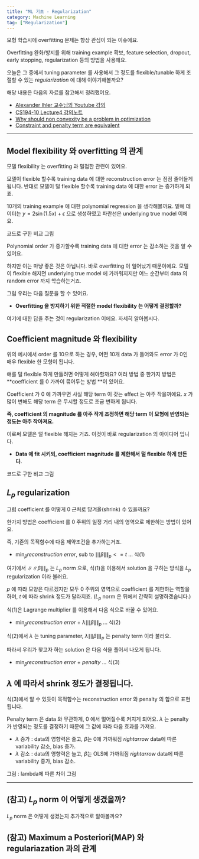 ```yaml
---
title: "ML 기초 - Regularization"
category: Machine Learning
tag: ["Regularization"]
---
```


모형 학습시에 overfitting 문제는 항상 관심이 되는 이슈에요.

Overfitting 완화/방지를 위해 training example 확보, feature selection, dropout, early stopping, regularization 등의 방법을 사용해요.

오늘은 그 중에서 tuning parameter 를 사용해서 그 정도를 flexible/tunable 하게 조절할 수 있는 _regularization_ 에 대해 이야기해볼까요?

해당 내용은 다음의 자료를 참고해서 정리했어요.

 - [Alexander Ihler 교수님의 Youtube 강의](https://youtu.be/sO4ZirJh9ds)
 - [CS194-10 Lecture4 강의노트](https://people.eecs.berkeley.edu/~russell/classes/cs194/f11/lectures/CS194%20Fall%202011%20Lecture%2004.pdf)
 - [Why should non convexity be a problem in optimization](https://scicomp.stackexchange.com/questions/23948/why-should-non-convexity-be-a-problem-in-optimization)
 - [Constraint and penalty term are equivalent](https://math.stackexchange.com/questions/335306/why-are-additional-constraint-and-penalty-term-equivalent-in-ridge-regression)

---
## Model flexibility 와 overfitting 의 관계

모델 flexibility 는 overfitting 과 밀접한 관련이 있어요.

모델이 flexible 할수록 training data 에 대한 reconstruction error 는 점점 줄어들게 됩니다. 반대로 모델이 덜 flexible 할수록 training data 에 대한 error 는 증가하게 되죠.

10개의 training example 에 대한 polynomial regression 을 생각해볼까요. 밑에 데이터는 $y = 2 \sin (1.5x) + \epsilon$ 으로 생성하였고 파란선은 underlying true model 이에요.

코드로 구한 비교 그림

Polynomial order 가 증가할수록 training data 에 대한 error 는 감소하는 것을 알 수 있어요. 

하지만 이는 마냥 좋은 것은 아닙니다. 바로 overfitting 이 일어났기 때문이에요. 모델이 flexible 해지면 underlying true model 에 가까워지지만 어느 순간부터 data 의 random error 까지 학습하는거죠.

그럼 우리는 다음 질문을 할 수 있어요.

 - **Overfitting 을 방지하기 위한 적절한 model flexibility 는 어떻게 결정할까?**

여기에 대한 답을 주는 것이 regularization 이에요. 자세히 알아봅시다.

## Coefficient magnitude 와 flexibility

위의 예시에서 order 를 10으로 하는 경우, 어떤 10개 data 가 들어와도 error 가 0인 매우 flexible 한 모형이 됩니다.

얘를 덜 flexible 하게 만들려면 어떻게 해야할까요? 여러 방법 중 한가지 방법은 **coefficient 를 0 가까이 묶어두는 방법 **이 있어요.

Coefficient 가 0 에 가까우면 사실 해당 term 이 갖는 effect 는 아주 작을꺼에요. $x$ 가 많이 변해도 해당 term 은 무시할 정도로 조금 변하게 됩니다.

**즉, coefficient 의 magnitude 를 아주 작게 조정하면 해당 term 이 모형에 반영되는 정도는 아주 작아져요.**

이로써 모델은 덜 flexible 해지는 거죠. 이것이 바로 regularization 의 아이디어 입니다.

 - **Data 에 fit 시키되, coefficient magnitude 를 제한해서 덜 flexible 하게 만든다.**
 
코드로 구한 비교 그림

## $L_p$ regularization

그럼 coefficient 를 어떻게 0 근처로 당겨올(shrink) 수 있을까요?

한가지 방법은 coefficient 를 0 주위의 일정 거리 내의 영역으로 제한하는 방법이 있어요.

즉, 기존의 목적함수에 다음 제약조건을 추가하는거죠. 

 - $\min_\beta reconstruction\ error$, sub to $\|\|\beta\|\|_p <= t$ ... 식(1)

여기에서  $\|\|\beta\|\|_p$ 는 $L_p$ norm 으로, 식(1)을 이용해서 solution 을 구하는 방식을 $L_p$ regularization 이라 불러요.

$p$ 에 따라 모양은 다르겠지만 모두 0 주위의 영역으로 coefficient 를 제한하는 역할을 하며, $t$ 에 따라 shrink 정도가 달라지죠. ($L_p$ norm 은 뒤에서 간략히 설명하겠습니다.)

식(1)은 Lagrange multiplier 를 이용해서 다음 식으로 바꿀 수 있어요.

 - $\min_\beta reconstruction\ error\ +\ \lambda \|\|\beta\|\|_p$ ... 식(2)

식(2)에서 $\lambda$ 는 tuning parameter, $\lambda \|\|\beta\|\|_p$ 는 penalty term 이라 불러요.

따라서 우리가 찾고자 하는 solution 은 다음 식을 풀어서 나오게 됩니다.

 - $\min_\beta reconstruction\ error\ +\ penalty$ ... 식(3)

## $\lambda$ 에 따라서 shrink 정도가 결정됩니다.

식(3)에서 알 수 있듯이 목적함수는 reconstruction error 와 penalty 의 합으로 표현됩니다.

Penalty term 은 data 와 무관하게, 0 에서 멀어질수록 커지게 되어요. $\lambda$ 는 penalty 가 반영되는 정도를 결정하기 때문에 그 값에 따라 다음 효과를 가져요.

 - $\lambda$ 증가 : data의 영향력은 줄고, $\beta$는 0에 가까워짐 $rightarrow$ data에 따른 variability 감소, bias 증가.
 - $\lambda$ 감소 : data의 영향력은 늘고, $\beta$는 OLS에 가까워짐 $rightarrow$ data에 따른 variability 증가, bias 감소.
 
그림 : lambda에 따른 차이 그림

---
## (참고) $L_p$ norm 이 어떻게 생겼을까?

$L_p$ norm 은 어떻게 생겼는지 추가적으로 알아볼까요?

## (참고) Maximum a Posteriori(MAP) 와 regulariazation 과의 관계

